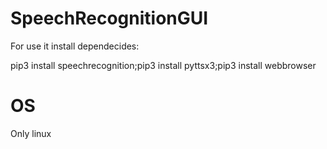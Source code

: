 # SpeechRecognitionGUI

For use it install dependecides:
  
pip3 install speechrecognition;pip3 install pyttsx3;pip3 install webbrowser 

# OS
Only linux

